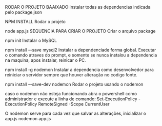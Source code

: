 RODAR O PROJETO BAAIXADO instalar todas as dependencias indicada pelo package.json

NPM INSTALL
Rodar o projeto

node app.js
SEQUENCIA PARA CRIAR O PROJETO Criar o arquivo package

npm init
Instalar o MySQL

npm install --save mysql2
Instalar a dependenciade forma global. Executar o comando atraves do prompt, e somente se nunca instalou a dependencia na maquina, apos instalar, reinicar o PC.

npm install -g nodemon
Instalar a dependencia como desenvolvedor para reiniciar o servidor sempre que houver alteração no codigo fonte.

npm install --save-dev nodemon
Rodar o projeto usando o nodemon

caso o nodemon não esteja funcionando abra o powershell como administrador e execute a linha de comando: Set-ExecutionPolicy -ExecutionPolicy RemoteSigned -Scope CurrentUser

O nodemon serve para cada vez que salvar as alterações, inicializar o app.js
nodemon app.js
